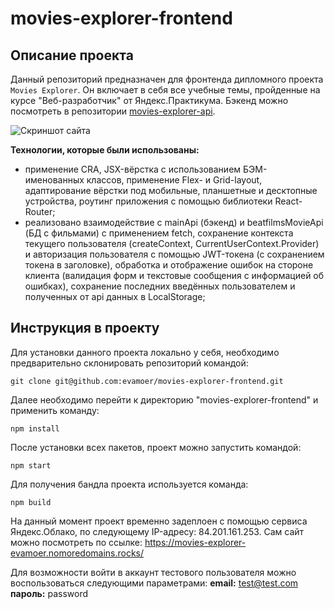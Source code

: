 # movies-explorer-frontend

## Описание проекта

Данный репозиторий предназначен для фронтенда дипломного проекта `Movies Explorer`. Он включает в себя все учебные темы, пройденные на курсе "Веб-разработчик" от Яндекс.Практикума. Бэкенд можно посмотреть в репозитории [movies-explorer-api](https://github.com/evamoer/movies-explorer-api).

![Скриншот сайта](https://i.ibb.co/d68JMwg/RESULT-MAIN.jpg)

**Технологии, которые были использованы:**
- применение CRA, JSX-вёрстка с использованием БЭМ-именованных классов, применение Flex- и Grid-layout, адаптирование вёрстки под мобильные, планшетные и десктопные устройства, роутинг приложения с помощью библиотеки React-Router;
- реализовано взаимодействие с mainApi (бэкенд) и beatfilmsMovieApi (БД с фильмами) с применением fetch, сохранение контекста текущего пользователя (createContext, CurrentUserContext.Provider) и авторизация пользователя с помощью JWT-токена (с сохранением токена в заголовке), обработка и отображение ошибок на стороне клиента (валидация форм и текстовые сообщения с информацией об ошибках), сохранение последних введённых пользователем и полученных от api данных в LocalStorage;

## Инструкция в проекту

Для установки данного проекта локально у себя, необходимо предварительно склонировать репозиторий командой:

    git clone git@github.com:evamoer/movies-explorer-frontend.git

Далее необходимо перейти к директорию "movies-explorer-frontend" и применить команду:

    npm install

После установки всех пакетов, проект можно запустить командой:

    npm start

Для получения бандла проекта используется команда:

    npm build

На данный момент проект временно задеплоен с помощью сервиса Яндекс.Облако, по следующему IP-адресу: 84.201.161.253.
Сам сайт можно посмотреть по ссылке: https://movies-explorer-evamoer.nomoredomains.rocks/

Для возможности войти в аккаунт тестового пользователя можно воспользоваться следующими параметрами:
**email:** test@test.com
**пароль:** password
